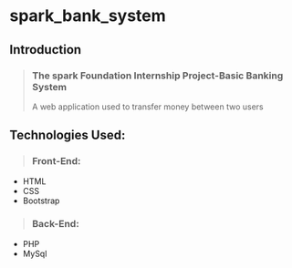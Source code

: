 # spark_bank_system

## Introduction
> ### The spark Foundation Internship Project-Basic Banking System
> A web application used to transfer money between two users

## Technologies Used:
> ### Front-End:
- HTML
- CSS
- Bootstrap
> ### Back-End:
- PHP
- MySql
